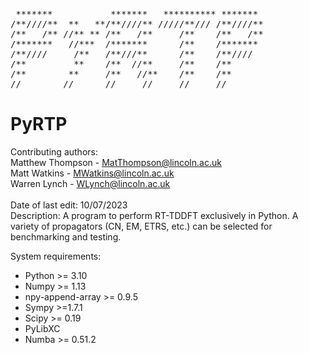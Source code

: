 <pre>
 *******           *******   ********** *******
/**////**  **   **/**////** /////**/// /**////**  
/**   /** //** ** /**   /**     /**    /**   /**  
/*******   //***  /*******      /**    /*******  
/**////     /**   /**///**      /**    /**////  
/**         **    /**  //**     /**    /**  
/**        **     /**   //**    /**    /**  
//        //      //     //     //     //  
</pre>

# PyRTP
Contributing authors:  
Matthew Thompson - MatThompson@lincoln.ac.uk  
Matt Watkins - MWatkins@lincoln.ac.uk   
Warren Lynch - WLynch@lincoln.ac.uk     
<br />
Date of last edit: 10/07/2023  
Description: A program to perform RT-TDDFT exclusively in Python.
             A variety of propagators (CN, EM, ETRS, etc.) can be
             selected for benchmarking and testing.

System requirements:
- Python >= 3.10
- Numpy >= 1.13
- npy-append-array >= 0.9.5
- Sympy >=1.7.1
- Scipy >= 0.19
- PyLibXC
- Numba >= 0.51.2
